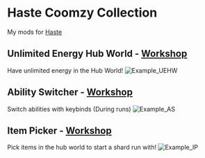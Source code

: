 # Haste Coomzy Collection
 My mods for [Haste](https://store.steampowered.com/app/1796470/Haste/)

## Unlimited Energy Hub World - [Workshop](https://steamcommunity.com/sharedfiles/filedetails/?id=3461534829)
Have unlimited energy in the Hub World!
![Example_UEHW](https://images.steamusercontent.com/ugc/26566434748096064/17760EB110FB8C940E1B54E1C6E54CC8FEE56455/?imw=5000&imh=5000&ima=fit&impolicy=Letterbox&imcolor=%23000000&letterbox=false)

## Ability Switcher - [Workshop](https://steamcommunity.com/sharedfiles/filedetails/?id=3462247895)
Switch abilities with keybinds (During runs)
![Example_AS](https://images.steamusercontent.com/ugc/26566434753723063/1E3615A3AE7CC2CDB2674A58E172CBD17E3D0D40/?imw=5000&imh=5000&ima=fit&impolicy=Letterbox&imcolor=%23000000&letterbox=false)

## Item Picker - [Workshop](https://steamcommunity.com/sharedfiles/filedetails/?id=3462609764)
Pick items in the hub world to start a shard run with!
![Example_IP](https://images.steamusercontent.com/ugc/26566434759439000/9CBEE60BEFAAB15FEF8AE6168AB0AACD31577DE3/?imw=5000&imh=5000&ima=fit&impolicy=Letterbox&imcolor=%23000000&letterbox=false)
